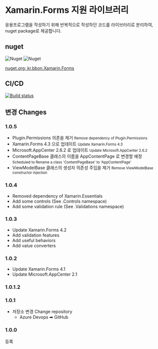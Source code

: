 # Xamarin.Forms 지원 라이브러리

응용프로그램을 작성하기 위해 반복적으로 작성하던 코드를 라이브러리로 분리하여, nuget package로 제공합니다.

## nuget

![Nuget](https://img.shields.io/nuget/dt/kr.bbon.Xamarin.Forms.svg?label=nuget) ![Nuget](https://img.shields.io/nuget/v/kr.bbon.Xamarin.Forms.svg)

[nuget.org: kr.bbon.Xamarin.Forms](https://www.nuget.org/packages/kr.bbon.Xamarin.Forms)

## CI/CD

[![Build status](https://bbon.visualstudio.com/XamarinLibrary/_apis/build/status/Build%20kr.bbon.Xamarin.Forms)](https://bbon.visualstudio.com/XamarinLibrary/_build/latest?definitionId=8)

## 변경 Changes

### 1.0.5

- Plugin.Permissions 의존을 제거 <small> Remove dependency of Plugin.Permissions</small>
- Xamarin.Forms 4.3 으로 업데이트 <small> Update Xamarin.Forms 4.3</small>
- Microsoft.AppCenter 2.6.2 로 업데이트 <small> Update Microsoft.AppCenter 2.6.2</small>
- ContentPageBase 클래스의 이름을 AppContentPage 로 변경할 예정 <small> Scheduled to Rename a class 'ContentPageBase' to 'AppContentPage' </small>
- ViewModelBase 클래스의 생성자 의존성 주입을 제거 <small> Remove ViewModelBase constructor injection </small>

### 1.0.4 

- Removed dependency of Xamarin.Essentials 
- Add some controls (See .Controls namespace)
- Add some validation rule (See .Validations namespace)

### 1.0.3

- Update Xamarin.Forms 4.2
- Add validation features
- Add useful behaviors
- Add value converters

### 1.0.2

- Update Xamarin.Forms 4.1 
- Update Microsoft.AppCenter 2.1

### 1.0.1.2

### 1.0.1

- 저장소 변경 Change repository
    - Azure Devops ➡ GitHub


### 1.0.0

등록
